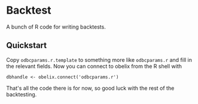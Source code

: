 Backtest
========

A bunch of R code for writing backtests.

Quickstart
----------

Copy `odbcparams.r.template` to something more like `odbcparams.r` and fill in the relevant fields.
Now you can connect to obelix from the R shell with

```
dbhandle <- obelix.connect('odbcparams.r')
```

That's all the code there is for now, so good luck with the rest of the backtesting.

